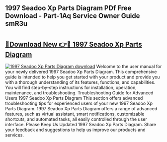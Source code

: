 ## 1997 Seadoo Xp Parts Diagram PDf Free Download - Part-1Aq Service Owner Guide smR3u

# <h2><a href="http://dfkwfhz.blite.top/?on=1997+Seadoo+Xp+Parts+Diagram">🔗Download New 👉🔴 1997 Seadoo Xp Parts Diagram</a></h2>

[![1997 Seadoo Xp Parts Diagram download](https://i.imgur.com/lujVjoI.png)](http://dfkwfhz.blite.top/?on=1997+Seadoo+Xp+Parts+Diagram)
Welcome to the user manual for your newly delivered 1997 Seadoo Xp Parts Diagram. This comprehensive guide is intended to help you get started with your product and provide you with a thorough understanding of its features, functions, and capabilities. You will find step-by-step instructions for installation, operation, maintenance, and troubleshooting. Troubleshooting Guide for Advanced Users 1997 Seadoo Xp Parts Diagram This section offers advanced troubleshooting tips for experienced users of your new 1997 Seadoo Xp Parts Diagram. 1997 Seadoo Xp Parts Diagram offers a range of advanced features, such as virtual assistant, smart notifications, customizable shortcuts, and automated tasks, all easily controlled through the user interface. Please Keep Us Updated 1997 Seadoo Xp Parts Diagram. Share your feedback and suggestions to help us improve our products and services.

